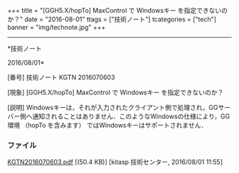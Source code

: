 ﻿+++
title = "[GGH5.X/hopTo] MaxControl で Windowsキー を指定できないのか？"
date = "2016-08-01"
ttags = ["技術ノート"]
tcategories = ["tech"]
banner = "img/technote.jpg"
+++

-----------------------------------------------------------------------------------------------------------------------------

*技術ノート

2016/08/01*


[番号]
技術ノート KGTN 2016070603

[現象]
[GGH5.X/hopTo] MaxControl で Windowsキー を指定できないのか？

[説明]
Windowsキーは，それが入力されたクライアント側で処理され，GGサーバー側へ通知されることはありません．このようなWindowsの仕様により，GG環境
（hopTo を含みます） ではWindowsキーはサポートされません．


### ファイル

 
 


[KGTN2016070603.pdf](http://techreport.kitasp.net/attachments/download/2795/KGTN2016070603.pdf)
 [(50.4 KB)] [kitasp 技術センター, 2016/08/01
11:55]


 


 

